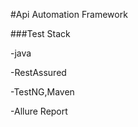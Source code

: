 #Api Automation Framework
<Write some word for me>
  
###Test Stack

-java

-RestAssured

-TestNG,Maven

-Allure Report